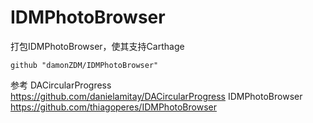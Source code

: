 # IDMPhotoBrowser
打包IDMPhotoBrowser，使其支持Carthage

```
github "damonZDM/IDMPhotoBrowser"
```

参考
DACircularProgress https://github.com/danielamitay/DACircularProgress
IDMPhotoBrowser https://github.com/thiagoperes/IDMPhotoBrowser
